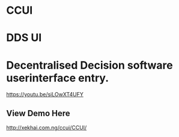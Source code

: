 # CCUI
# DDS UI
# Decentralised Decision software userinterface entry.

https://youtu.be/siLOwXT4UFY

## View Demo Here
http://xekhai.com.ng/ccui/CCUI/
